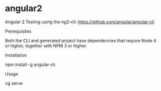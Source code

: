 # angular2
Angular 2 Testing using the ng2-cli: https://github.com/angular/angular-cli

Prerequisites

Both the CLI and generated project have dependencies that require Node 4 or higher, together with NPM 3 or higher.

Installation

npm install -g angular-cli

Usage

ng serve
